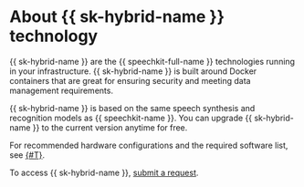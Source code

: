 # About {{ sk-hybrid-name }} technology

{{ sk-hybrid-name }} are the {{ speechkit-full-name }} technologies running in your infrastructure. {{ sk-hybrid-name }} is built around Docker containers that are great for ensuring security and meeting data management requirements.

{{ sk-hybrid-name }} is based on the same speech synthesis and recognition models as {{ speechkit-name }}. You can upgrade {{ sk-hybrid-name }} to the current version anytime for free.


For recommended hardware configurations and the required software list, see [{#T}](system-requirements.md).


To access {{ sk-hybrid-name }}, [submit a request](/services/speechkit#contact-form).